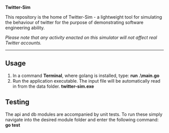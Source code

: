 **Twitter-Sim**

This repository is the home of Twitter-Sim - a lightweight tool for simulating the behaviour of twitter for the purpose of demonstrating software engineering ability.

*Please note that any activity enacted on this simulator will not affect real Twitter accounts.*

---

## Usage

1. In a command **Terminal**, where golang is installed, type:
**run .\main.go**
2. Run the application executable. The input file will be automatically read in from the data folder.
**twitter-sim.exe**

## Testing 
The api and db modules are accompanied by unit tests. To run these simply navigate into the desired module folder and enter the following command:
**go test**


